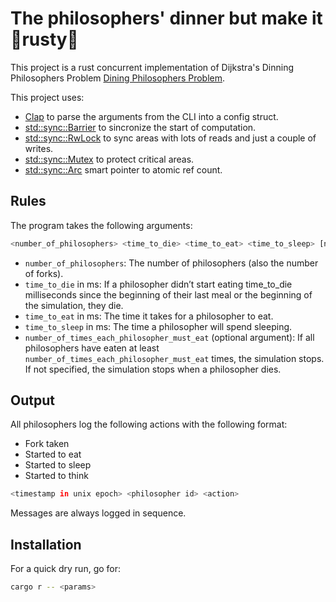 # The philosophers' dinner but make it 🦀rusty🦀
This project is a rust concurrent implementation of Dijkstra's Dinning Philosophers Problem [Dining Philosophers Problem](https://en.wikipedia.org/wiki/Dining_philosophers_problem).

This project uses:
- [Clap](https://docs.rs/clap/latest/clap/) to parse the arguments from the CLI into a config struct.
- [std::sync::Barrier](https://doc.rust-lang.org/stable/std/sync/struct.Barrier.html) to sincronize the start of computation.
- [std::sync::RwLock](https://doc.rust-lang.org/stable/std/sync/struct.RwLock.html) to sync areas with lots of reads and just a couple of writes.
- [std::sync::Mutex](https://doc.rust-lang.org/std/sync/struct.Mutex.html) to protect critical areas.
- [std::sync::Arc](https://doc.rust-lang.org/std/sync/struct.Arc.html) smart pointer to atomic ref count.
<!---
[✨Tokio✨](https://tokio.rs/) as an async runtime.
!--->

## Rules
The program takes the following arguments:

```sh
<number_of_philosophers> <time_to_die> <time_to_eat> <time_to_sleep> [number_of_times_each_philosopher_must_eat]
```

- `number_of_philosophers`: The number of philosophers (also the number of forks).
- `time_to_die` in ms: If a philosopher didn’t start eating time_to_die
milliseconds since the beginning of their last meal or the beginning of the simulation, they die.
- `time_to_eat` in ms: The time it takes for a philosopher to eat.
- `time_to_sleep` in ms: The time a philosopher will spend sleeping.
- `number_of_times_each_philosopher_must_eat` (optional argument): If all philosophers have eaten at least `number_of_times_each_philosopher_must_eat` times, the simulation stops. If not specified, the simulation stops when a philosopher dies.

## Output
All philosophers log the following actions with the following format:
- Fork taken
- Started to eat
- Started to sleep
- Started to think

```sh
<timestamp in unix epoch> <philosopher id> <action>
```
Messages are always logged in sequence.

## Installation
For a quick dry run, go for:
```sh
cargo r -- <params>
```

